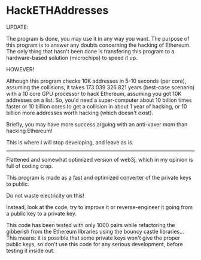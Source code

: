  
# HackETHAddresses

UPDATE:

The program is done, you may use it in any way you want. The purpose of this program is to answer any doubts concerning the hacking of Ethereum.
The only thing that hasn't been done is transfering this program to a hardware-based solution (microchips) to speed it up. 

HOWEVER!

Although this program checks 10K addresses in 5-10 seconds (per core), assuming the collisions, it takes 173 039 326 821 years (best-case scenario) with a 10 core GPU processor to hack Ethereum, assuming you got 10K addresses on a list. So, you'd need a super-computer about 10 billion times faster or 10 billion cores to get a collision in about 1 year of hacking, or 10 billion more addresses worth hacking (which doesn't exist).

Briefly, you may have more success arguing with an anti-vaxer mom than hacking Ethereum!

This is where I will stop developing, and leave as is.


----------------------------------------------------------------------

Flattened and somewhat optimized version of web3j, which in my opinion is full of coding crap.

This program is made as a fast and optimized converter of the private keys to public. 


Do not waste electricity on this!

Instead, look at the code, try to improve it or reverse-engineer it going from a public key to a private key.

This code has been tested with only 1000 pairs while refactoring the gibberish from the Ethereum libraries using the bouncy castle libraries...
This means: it is possible that some private keys won't give the proper public keys, so don't use this code for any serious development, before testing it inside out.



